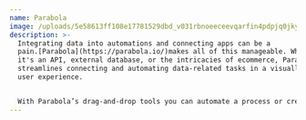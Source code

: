 ```yaml
---
name: Parabola
image: /uploads/5e58613ff108e17781529dbd_v031rbnoeeceevqarfin4pdpjq0jkynbf5kgqrwhjoctb10pdmvt6ljuzk6glgwaq_ip0v7qr664y_k_qwhw91id0r2pmj28n2i4uapjvqqmpvdgwdodafj3tbcuhm3nktc_ymud.png
description: >-
  Integrating data into automations and connecting apps can be a
  pain.[Parabola](https://parabola.io/)makes all of this manageable. Whether
  it's an API, external database, or the intricacies of ecommerce, Parabola
  streamlines connecting and automating data-related tasks in a visually driven
  user experience.


  With Parabola’s drag-and-drop tools you can automate a process or create a workflow. Whether your data is in Salesforce, Mailchimp, Shopify, or one of the other multitudes of platforms they support, Parabola is an indispensable data management tool for your business.
---
```

